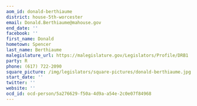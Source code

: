 ```yaml
---
aom_id: donald-berthiaume
district: house-5th-worcester
email: Donald.Berthiaume@mahouse.gov
end_date: ''
facebook: ''
first_name: Donald
hometown: Spencer
last_name: Berthiaume
malegislature_url: https://malegislature.gov/Legislators/Profile/DRB1
party: R
phone: (617) 722-2090
square_picture: /img/legislators/square-pictures/donald-berthiaume.jpg
start_date: ''
twitter: ''
website: ''
ocd_id: ocd-person/5a276629-f50a-4d9a-a54e-2c0e07f84968
---
```


